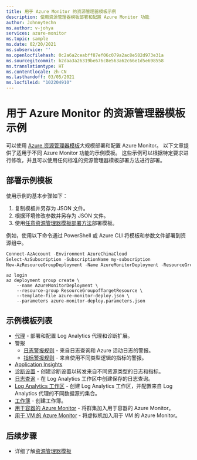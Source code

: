 ```yaml
---
title: 用于 Azure Monitor 的资源管理器模板示例
description: 使用资源管理器模板部署和配置 Azure Monitor 功能
author: Johnnytechn
ms.author: v-johya
services: azure-monitor
ms.topic: sample
ms.date: 02/20/2021
ms.subservice: ''
ms.openlocfilehash: 0c2a6a2ceabff87ef06c079a2ac8e582d973e31a
ms.sourcegitcommit: b2daa3a26319be676c8e563a62c66e1d5e698558
ms.translationtype: HT
ms.contentlocale: zh-CN
ms.lasthandoff: 03/05/2021
ms.locfileid: "102204910"
---
```

# <a name="resource-manager-template-samples-for-azure-monitor"></a>用于 Azure Monitor 的资源管理器模板示例

可以使用 [Azure 资源管理器模板](../azure-resource-manager/templates/template-syntax.md)大规模部署和配置 Azure Monitor。 以下文章提供了适用于不同 Azure Monitor 功能的示例模板。 这些示例可以根据特定要求进行修改，并且可以使用任何标准的资源管理器模板部署方法进行部署。 

## <a name="deploying-the-sample-templates"></a>部署示例模板
使用示例的基本步骤如下：

1. 复制模板并另存为 JSON 文件。
2. 根据环境修改参数并另存为 JSON 文件。
4. 使用[任意资源管理器模板部署方法](../azure-resource-manager/templates/deploy-powershell.md)部署模板。 

例如，使用以下命令通过 PowerShell 或 Azure CLI 将模板和参数文件部署到资源组中。


```powershell
Connect-AzAccount -Environment AzureChinaCloud
Select-AzSubscription -SubscriptionName my-subscription
New-AzResourceGroupDeployment -Name AzureMonitorDeployment -ResourceGroupName my-resource-group -TemplateFile azure-monitor-deploy.json -TemplateParameterFile azure-monitor-deploy.parameters.json
```

```azurecli
az login
az deployment group create \
    --name AzureMonitorDeployment \
    --resource-group ResourceGroupofTargetResource \
    --template-file azure-monitor-deploy.json \
    --parameters azure-monitor-deploy.parameters.json
```

## <a name="list-of-sample-templates"></a>示例模板列表

- [代理](agents/resource-manager-agent.md) - 部署和配置 Log Analytics 代理和诊断扩展。
- 警报
  - [日志警报规则](alerts/resource-manager-alerts-log.md) - 来自日志查询和 Azure 活动日志的警报。
  - [指标警报规则](alerts/resource-manager-alerts-metric.md) - 来自使用不同类型逻辑的指标的警报。
- [Application Insights](app/resource-manager-app-resource.md)
- [诊断设置](essentials/resource-manager-diagnostic-settings.md) - 创建诊断设置以转发来自不同资源类型的日志和指标。
- [日志查询](logs/resource-manager-log-queries.md) - 在 Log Analytics 工作区中创建保存的日志查询。
- [Log Analytics 工作区](logs/resource-manager-workspace.md) - 创建 Log Analytics 工作区，并配置来自 Log Analytics 代理的不同数据源的集合。
- [工作簿](visualize/resource-manager-workbooks.md) - 创建工作簿。
- [用于容器的 Azure Monitor](containers/resource-manager-container-insights.md) - 将群集加入用于容器的 Azure Monitor。
- [用于 VM 的 Azure Monitor](vm/resource-manager-vminsights.md) - 将虚拟机加入用于 VM 的 Azure Monitor。



## <a name="next-steps"></a>后续步骤

- 详细了解[资源管理器模板](../azure-resource-manager/templates/overview.md)

